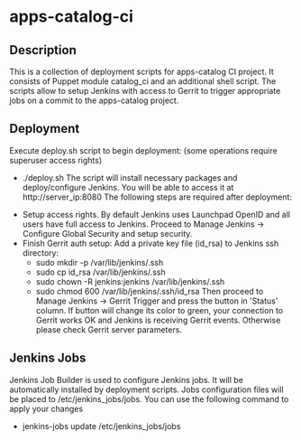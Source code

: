 apps-catalog-ci
========
Description
----------------------
This is a collection of deployment scripts for apps-catalog CI project.
It consists of Puppet module catalog_ci and an additional shell script.
The scripts allow to setup Jenkins with access to Gerrit to trigger
appropriate jobs on a commit to the apps-catalog project.

Deployment
----------------------
Execute deploy.sh script to begin deployment:
(some operations require superuser access rights)
* ./deploy.sh
The script will install necessary packages and deploy/configure Jenkins.
You will be able to access it at http://server_ip:8080
The following steps are required after deployment:
- Setup access rights. By default Jenkins uses Launchpad OpenID and all users
  have full access to Jenkins.
  Proceed to Manage Jenkins -> Configure Global Security and setup security.
- Finish Gerrit auth setup:
  Add a private key file (id_rsa) to Jenkins ssh directory:
  * sudo mkdir -p /var/lib/jenkins/.ssh
  * sudo cp id_rsa /var/lib/jenkins/.ssh
  * sudo chown -R jenkins:jenkins /var/lib/jenkins/.ssh
  * sudo chmod 600 /var/lib/jenkins/.ssh/id_rsa
  Then proceed to Manage Jenkins -> Gerrit Trigger and press the button
  in 'Status' column. If button will change its color to green, your connection
  to Gerrit works OK and Jenkins is receiving Gerrit events. Otherwise please
  check Gerrit server parameters.

Jenkins Jobs
----------------------
Jenkins Job Builder is used to configure Jenkins jobs. It will be automatically
installed by deployment scripts. Jobs configuration files will be placed to
/etc/jenkins_jobs/jobs. You can use the following command to apply your changes
* jenkins-jobs update /etc/jenkins_jobs/jobs
